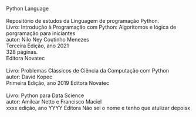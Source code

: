 Python Language\
\
Repositório de estudos da Linguagem de programação Python.\
Livro: Introdução à Programação com Python: Algoritomos e lógica de porgramação para iniciantes\
autor: Nilo Ney Coutinho Menezes\
Terceira Edição, ano 2021\
328 páginas.\
Editora Novatec\
\
Livro: Problemas Clássicos de Ciência da Computação com Python\
autor: David Kopec\
Primeira Edição, ano 2019
Editora Novatec\
\
Livro: Python para Data Science\
autor: Amilcar Netto e Francisco Maciel\
xxxx edição, ano YYYY
Editora Não sei o nome e tenho que atulizar depoisx

